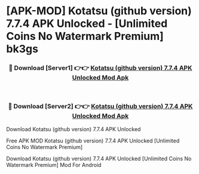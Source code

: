 # [APK-MOD] Kotatsu (github version) 7.7.4 APK Unlocked - [Unlimited Coins No Watermark Premium] bk3gs



<div align="center">
<h3>🔴 Download [Server1] 👉👉 <a href="https://momento.my/?title=Kotatsu_(github_version)_7.7.4_APK_Unlocked">Kotatsu (github version) 7.7.4 APK Unlocked Mod Apk</a></h3><br>

<h3>🔴 Download [Server2] 👉👉 <a href="https://momento.my/?title=Kotatsu_(github_version)_7.7.4_APK_Unlocked">Kotatsu (github version) 7.7.4 APK Unlocked Mod Apk</a></h3>
</div>



Download Kotatsu (github version) 7.7.4 APK Unlocked 

Free APK MOD Kotatsu (github version) 7.7.4 APK Unlocked [Unlimited Coins No Watermark Premium]

Download Kotatsu (github version) 7.7.4 APK Unlocked [Unlimited Coins No Watermark Premium] Mod For Android
